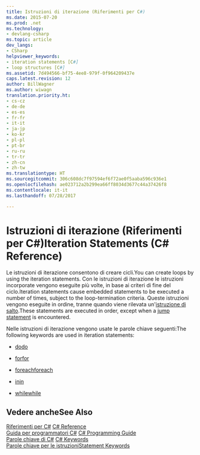 ```yaml
---
title: Istruzioni di iterazione (Riferimenti per C#)
ms.date: 2015-07-20
ms.prod: .net
ms.technology:
- devlang-csharp
ms.topic: article
dev_langs:
- CSharp
helpviewer_keywords:
- iteration statements [C#]
- loop structures [C#]
ms.assetid: 7d494566-bf75-4ee8-979f-0f964209437e
caps.latest.revision: 12
author: BillWagner
ms.author: wiwagn
translation.priority.ht:
- cs-cz
- de-de
- es-es
- fr-fr
- it-it
- ja-jp
- ko-kr
- pl-pl
- pt-br
- ru-ru
- tr-tr
- zh-cn
- zh-tw
ms.translationtype: HT
ms.sourcegitcommit: 306c608dc7f97594ef6f72ae0f5aaba596c936e1
ms.openlocfilehash: ae023712a2b299ea66ff8034d3677c44a37426f8
ms.contentlocale: it-it
ms.lasthandoff: 07/28/2017

---
```

# <a name="iteration-statements-c-reference"></a><span data-ttu-id="8fe37-102">Istruzioni di iterazione (Riferimenti per C#)</span><span class="sxs-lookup"><span data-stu-id="8fe37-102">Iteration Statements (C# Reference)</span></span>
<span data-ttu-id="8fe37-103">Le istruzioni di iterazione consentono di creare cicli.</span><span class="sxs-lookup"><span data-stu-id="8fe37-103">You can create loops by using the iteration statements.</span></span> <span data-ttu-id="8fe37-104">Con le istruzioni di iterazione le istruzioni incorporate vengono eseguite più volte, in base ai criteri di fine del ciclo.</span><span class="sxs-lookup"><span data-stu-id="8fe37-104">Iteration statements cause embedded statements to be executed a number of times, subject to the loop-termination criteria.</span></span> <span data-ttu-id="8fe37-105">Queste istruzioni vengono eseguite in ordine, tranne quando viene rilevata un'[istruzione di salto](../../../csharp/language-reference/keywords/jump-statements.md).</span><span class="sxs-lookup"><span data-stu-id="8fe37-105">These statements are executed in order, except when a [jump statement](../../../csharp/language-reference/keywords/jump-statements.md) is encountered.</span></span>  
  
 <span data-ttu-id="8fe37-106">Nelle istruzioni di iterazione vengono usate le parole chiave seguenti:</span><span class="sxs-lookup"><span data-stu-id="8fe37-106">The following keywords are used in iteration statements:</span></span>  
  
-   [<span data-ttu-id="8fe37-107">do</span><span class="sxs-lookup"><span data-stu-id="8fe37-107">do</span></span>](../../../csharp/language-reference/keywords/do.md)  
  
-   [<span data-ttu-id="8fe37-108">for</span><span class="sxs-lookup"><span data-stu-id="8fe37-108">for</span></span>](../../../csharp/language-reference/keywords/for.md)  
  
-   [<span data-ttu-id="8fe37-109">foreach</span><span class="sxs-lookup"><span data-stu-id="8fe37-109">foreach</span></span>](../../../csharp/language-reference/keywords/foreach-in.md)  
  
-   [<span data-ttu-id="8fe37-110">in</span><span class="sxs-lookup"><span data-stu-id="8fe37-110">in</span></span>](../../../csharp/language-reference/keywords/foreach-in.md)  
  
-   [<span data-ttu-id="8fe37-111">while</span><span class="sxs-lookup"><span data-stu-id="8fe37-111">while</span></span>](../../../csharp/language-reference/keywords/while.md)  
  
## <a name="see-also"></a><span data-ttu-id="8fe37-112">Vedere anche</span><span class="sxs-lookup"><span data-stu-id="8fe37-112">See Also</span></span>  
 <span data-ttu-id="8fe37-113">[Riferimenti per C#](../../../csharp/language-reference/index.md) </span><span class="sxs-lookup"><span data-stu-id="8fe37-113">[C# Reference](../../../csharp/language-reference/index.md) </span></span>  
 <span data-ttu-id="8fe37-114">[Guida per programmatori C#](../../../csharp/programming-guide/index.md) </span><span class="sxs-lookup"><span data-stu-id="8fe37-114">[C# Programming Guide](../../../csharp/programming-guide/index.md) </span></span>  
 <span data-ttu-id="8fe37-115">[Parole chiave di C#](../../../csharp/language-reference/keywords/index.md) </span><span class="sxs-lookup"><span data-stu-id="8fe37-115">[C# Keywords](../../../csharp/language-reference/keywords/index.md) </span></span>  
 [<span data-ttu-id="8fe37-116">Parole chiave per le istruzioni</span><span class="sxs-lookup"><span data-stu-id="8fe37-116">Statement Keywords</span></span>](../../../csharp/language-reference/keywords/statement-keywords.md)

